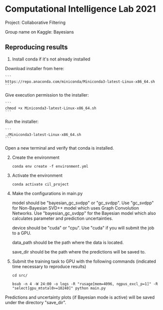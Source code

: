 # Computational Intelligence Lab 2021

Project: Collaborative Filtering

Group name on Kaggle: Bayesians

## Reproducing results


1. Install conda if it's not already installed

Download installer from here:

    ```
    https://repo.anaconda.com/miniconda/Miniconda3-latest-Linux-x86_64.sh
    ```

Give execution permission to the installer:

    ```
    chmod +x Miniconda3-latest-Linux-x86_64.sh
    ```

Run the installer:

    ```
    ./Miniconda3-latest-Linux-x86_64.sh
    ```

Open a new terminal and verify that conda is installed.


2. Create the environment

    ```
    conda env create -f environment.yml
    ```


3. Activate the environment

    ```
    conda activate cil_project
    ```


4. Make the configurations in main.py

    model should be "bayesian_gc_svdpp" or "gc_svdpp". Use "gc_svdpp" for Non-Bayesian SVD++ model which uses Graph Convolution Networks. Use "bayesian_gc_svdpp" for the Bayesian model which also calculates parameter and prediction uncertainties.

    device should be "cuda" or "cpu". Use "cuda" if you will submit the job to a GPU.

    data_path should be the path where the data is located.

    save_dir should be the path where the predictions will be saved to.


5. Submit the training task to GPU with the following commands (indicated time necessary to reproduce results)

    ```
    cd src/

    bsub -n 4 -W 24:00 -o logs -R "rusage[mem=4096, ngpus_excl_p=1]" -R "select[gpu_mtotal0>=10240]" python main.py
    ```

Predictions and uncertainty plots (if Bayesian mode is active) will be saved under the directory "save_dir".